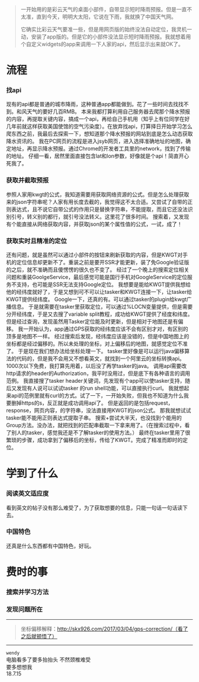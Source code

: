 > 一开始用的是彩云天气的桌面小部件，自带显示短时降雨预报。但是一直不太准，直到今天，明明大太阳，它说在下雨，我就换了中国天气网。  
> 
> 它确实比彩云天气要准一些，但是用网页版的始终没法自动定位，我灵机一动，安装了app版的。但是它的小部件没法显示短时降雨预报。我就想着用个自定义widgets的app来调用一下人家的api，然后显示出来就OK了。  
> 

# 流程
### 找api
现有的api都是普通的城市降雨，这种普通app都能做到。花了一些时间去找找不到。和风天气的要好几百RMB。
本来我都打算利用自己服务器去爬那个降水预报的内容，再提取关键内容，搞成一个api，再给自己手机用（知乎上有位同学在好几年前就这样获取美国使馆的空气污染度）。在放弃找api，打算择日开始学习怎么爬东西之前，我最后去探索一下，想知道那个降水预报的网站到底是怎么动态获取降水资讯的。
我在PC网页的流程是进入jsyb网页，进入选择准确地址的地图，确定地址，再显示降水预报。通过Chrome的开发者工具里的network，找到了传输的地址。
仔细一看，居然里面直接包含lat和lon参数，好像就是个api！简直开心死我了。
### 获取并截取预报
参照人家用kwgt的公式，我知道需要用获取网络资源的公式。但是怎么处理获取来的json字符串呢？人家有用长度去截的，我觉得这不太合适。又尝试了自带的正则表达式，且不说它自带公式的作用只是替换字符串，不能提取，而且它还没法识别引号，转义别的都行，就引号没法转义。这里花了很多时间。
搜索着，又发现有个能直接从网络获取内容，并获取json的某个属性值的公式，一试，成了！
### 获取实时且精准的定位
还有问题，就是虽然可以通过小部件的按钮来刷新获取的内容，但是KWGT对手机的定位信息却更新不了。重装之前是要开SSR才能更新，装了免Google验证版的之后，就不准确而且傻愣愣的很久也不变了。
经过了一个晚上的搜索定位相关问题和重装GoolgeService，最后感觉可能是国行手机对GoogleService的定位服务不支持，也可能是SSR无法支持Google定位。
我想要是能给KWGT提供我想给他的经纬度就好了，于是又想到可不可以让tasker和KWGT连接一下，让tasker给KWGT提供经纬度。
Google一下，还真的有。可以通过tasker的plugin给kwgt广播信息。
于是就需要在tasker里获取定位，可以通过%LOCN变量提供，但是需要分开经纬度，于是又去搜了variable split教程，成功给KWGT提供了经度和纬度。
但是经过查询，发现虽然用Tasker定位能及时更新，但是相对于地图还是有偏移。
我一开始认为，app通过GPS获取的经纬度应该不会有区别才对，有区别的顶多是地图不一样。
经过搜索后发现，经纬度应该是没错的，但是中国地图上的坐标都是经过偏移的。所以未处理的坐标，对上偏移后的地图，就感觉定位不准了。
于是现在我们想办法给坐标处理一下。
tasker里好像是可以运行java偏移算法的代码的，但是我不会用又不想看英文，就找到一个阿里云的坐标转换api。1000次以下免费，我打算先用着，以后没了再学tasker的java。
调用api需要改http请求的header的Authorization，我平时没用过，但是底下有各种语言的调用范例。
我直接搜了tasker header关键词，先发现有个app可以使tasker支持，随后又发现有人说可以试试tasker 的run shell功能，可以直接执行curl。
我就想起来api的范例里就有curl的方式。试了一下，一开始失败，但我也不知道为什么我要删掉https的s，反正就是成功调用api了。
但是返回的是包括request，response，网页内容，的字符串，没法直接用KWGT的json公式。
那我就想试试tasker能不能用正则表达式提取子串。
搜索+尝试大半天，也没找到个能用的Group方法。没办法，就把找到的匹配串截取一下拿来用了。（在搜索过程中，看了别人的tasker，感觉我还是不了解tasker的使用方法。）
最终在tasker里用了很繁琐的步骤，成功拿到了偏移后的坐标，传给了KWGT。完成了精准而即时的定位。

# 学到了什么
### 阅读英文适应度
看到英文的帖子没有那么难受了，为了获取想要的信息，只能一句话一句话读下去。
### 中国特色
还真是什么东西都有中国特色，好玩。

# 费时的事
### 搜索并学习方法
### 发现问题所在  

---
> 坐标偏移解释：http://skx926.com/2017/03/04/gps-correction/（看了之后就顿悟了）
***
`wendy`  
电脑看多了要多抬抬头 不然颈椎难受  
要多想想我  
18.7.15